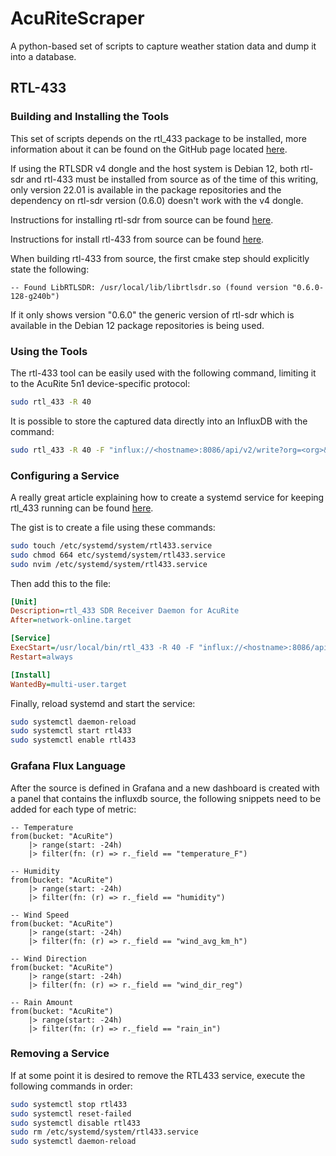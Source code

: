 # AcuRiteScraper
A python-based set of scripts to capture weather station data and dump it into a database.

## RTL-433

### Building and Installing the Tools
This set of scripts depends on the rtl_433 package to be installed, more information about it can be found on the GitHub
page located [here](https://github.com/merbanan/rtl_433).

If using the RTLSDR v4 dongle and the host system is Debian 12, both rtl-sdr and rtl-433 must be installed from source
as of the time of this writing, only version 22.01 is available in the package repositories and the dependency on
rtl-sdr version (0.6.0) doesn't work with the v4 dongle.

Instructions for installing rtl-sdr from source can be found [here](https://github.com/rtlsdrblog/rtl-sdr-blog/).

Instructions for install rtl-433 from source can be found [here](https://github.com/merbanan/rtl_433/blob/master/docs/BUILDING.md).

When building rtl-433 from source, the first cmake step should explicitly state the following:

```text
-- Found LibRTLSDR: /usr/local/lib/librtlsdr.so (found version "0.6.0-128-g240b")
```

If it only shows version "0.6.0" the generic version of rtl-sdr which is available in the Debian 12 package repositories
is being used.

### Using the Tools
The rtl-433 tool can be easily used with the following command, limiting it to the AcuRite 5n1 device-specific protocol:

```bash
sudo rtl_433 -R 40
```

It is possible to store the captured data directly into an InfluxDB with the command:

```bash
sudo rtl_433 -R 40 -F "influx://<hostname>:8086/api/v2/write?org=<org>&bucket=<bucket>,token=<authtoken>"
```

### Configuring a Service
A really great article explaining how to create a systemd service for keeping rtl_433 running can be found [here](https://www.apalrd.net/posts/2021/rtl433/).

The gist is to create a file using these commands:

```bash
sudo touch /etc/systemd/system/rtl433.service
sudo chmod 664 etc/systemd/system/rtl433.service
sudo nvim /etc/systemd/system/rtl433.service
```

Then add this to the file:

```ini
[Unit]
Description=rtl_433 SDR Receiver Daemon for AcuRite
After=network-online.target

[Service]
ExecStart=/usr/local/bin/rtl_433 -R 40 -F "influx://<hostname>:8086/api/v2/write?org=<org>&bucket=<bucket>,token=<authtoken>"
Restart=always

[Install]
WantedBy=multi-user.target
```

Finally, reload systemd and start the service:

```bash
sudo systemctl daemon-reload
sudo systemctl start rtl433
sudo systemctl enable rtl433
```

### Grafana Flux Language
After the source is defined in Grafana and a new dashboard is created with a panel that contains the influxdb source,
the following snippets need to be added for each type of metric:

```influxql
-- Temperature
from(bucket: "AcuRite")
    |> range(start: -24h)
    |> filter(fn: (r) => r._field == "temperature_F")

-- Humidity
from(bucket: "AcuRite")
    |> range(start: -24h)
    |> filter(fn: (r) => r._field == "humidity")

-- Wind Speed
from(bucket: "AcuRite")
    |> range(start: -24h)
    |> filter(fn: (r) => r._field == "wind_avg_km_h")

-- Wind Direction
from(bucket: "AcuRite")
    |> range(start: -24h)
    |> filter(fn: (r) => r._field == "wind_dir_reg")

-- Rain Amount
from(bucket: "AcuRite")
    |> range(start: -24h)
    |> filter(fn: (r) => r._field == "rain_in")
```

### Removing a Service
If at some point it is desired to remove the RTL433 service, execute the following commands in order:

```bash
sudo systemctl stop rtl433
sudo systemctl reset-failed
sudo systemctl disable rtl433
sudo rm /etc/systemd/system/rtl433.service
sudo systemctl daemon-reload
```

